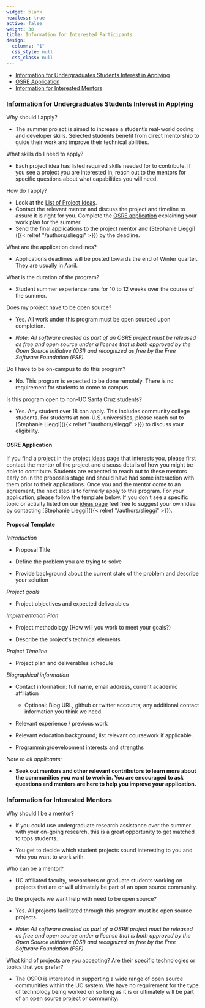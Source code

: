 ```yaml
---
widget: blank
headless: true
active: false
weight: 30
title: Information for Interested Participants
design:
  columns: "1"
  css_style: null
  css_class: null
---
```


- [Information for Undergraduates Students Interest in Applying](#information-for-undergraduates-students-interest-in-applying)
- [OSRE Application](#osre-application)
- [Information for Interested Mentors](#information-for-interested-mentors)

### Information for Undergraduates Students Interest in Applying

Why should I apply?

- The summer project is aimed to increase a student’s real-world coding and developer skills. Selected students benefit from direct mentorship to guide their work and improve their technical abilities. 

 

What skills do I need to apply?

- Each project idea has listed required skills needed for to contribute. If you see a project you are interested in, reach out to the mentors for specific questions about what capabilities you will need. 

 

How do I apply?

- Look at the [List of Project Ideas](https://uccross.github.io/projects).
- Contact the relevant mentor and discuss the project and timeline to assure it is right for you. Complete the [OSRE application](#osre-application) explaining your work plan for the summer. 
- Send the final applications to the project mentor and [Stephanie Lieggi]({{< relref "/authors/slieggi" >}}) by the deadline.

 

What are the application deadlines?

- Applications deadlines will be posted towards the end of Winter quarter. They are usually in April.

 

What is the duration of the program?

- Student summer experience runs for 10 to 12 weeks over the course of the summer. 

 

Does my project have to be open source?

- Yes. All work under this program must be open sourced upon completion. 

- *Note: All software created as part of an OSRE project must be released as free and open source under a license that is both approved by the Open Source Initiative (OSI) and recognized as free by the Free Software Foundation (FSF).*

 

Do I have to be on-campus to do this program?

- No. This program is expected to be done remotely. There is no requirement for students to come to campus. 

 

Is this program open to non-UC Santa Cruz students?

- Yes. Any student over 18 can apply. This includes community college students. For students at non-U.S. universities, please reach out to [Stephanie Lieggi]({{< relref "/authors/slieggi" >}}) to discuss your eligibility.

#### OSRE Application

If you find a project in the [project ideas page](https://uccross.github.io/projects) that interests you, please first contact the mentor of the project and discuss details of how you might be able to contribute. Students are expected to reach out to these mentors early on in the proposals stage and should have had some interaction with them prior to their applications. Once you and the mentor come to an agreement, the next step is to formerly apply to this program. For your application, please follow the template below. If you don't see a specific topic or activity listed on our [ideas page](https://uccross.github.io/projects) feel free to suggest your own idea by contacting [Stephanie Lieggi]({{< relref "/authors/slieggi" >}}). 

#### Proposal Template

*Introduction*

- Proposal Title

- Define the problem you are trying to solve

- Provide background about the current state of the problem and describe your solution

*Project goals*

- Project objectives and expected deliverables

*Implementation Plan*

- Project methodology (How will you work to meet your goals?)

- Describe the project's technical elements

*Project Timeline*

- Project plan and deliverables schedule 

*Biographical information*

- Contact information: full name, email address, current academic affiliation 

    - Optional: Blog URL, github or twitter accounts; any additional contact information you think we need.

- Relevant experience / previous work

- Relevant education background; list relevant coursework if applicable.

- Programming/development interests and strengths

*Note to all applicants:*

- **Seek out mentors and other relevant contributors to learn more about the communities you want to work in. You are encouraged to ask questions and mentors are here to help you improve your application.**

### Information for Interested Mentors

Why should I be a mentor?

- If you could use undergraduate research assistance over the summer with your on-going research, this is a great opportunity to get matched to tops students.

- You get to decide which student projects sound interesting to you and who you want to work with.

Who can be a mentor?

- UC affiliated faculty, researchers or graduate students working on projects that are or will ultimately be part of an open source community.

Do the projects we want help with need to be open source?

- Yes. All projects facilitated through this program must be open source projects.

- *Note: All software created as part of a OSRE project must be released as free and open source under a license that is both approved by the Open Source Initiative (OSI) and recognized as free by the Free Software Foundation (FSF).*

What kind of projects are you accepting? Are their specific technologies or topics that you prefer?

- The OSPO is interested in supporting a wide range of open source communities within the UC system. We have no requirement for the type of technology being worked on so long as it is or ultimately will be part of an open source project or community.

